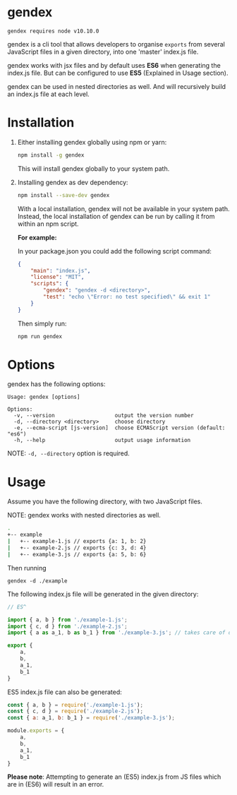 gendex
===

```gendex requires node v10.10.0```

gendex is a cli tool that allows developers to organise `exports` from several JavaScript files in a given directory, into one 'master' index.js file.

gendex works with jsx files and by default uses **ES6** when generating the index.js file. But can be configured to use **ES5** (Explained in Usage section).

gendex can be used in nested directories as well. And will recursively build an index.js file at each level.

Installation
===

1) Either installing gendex globally using npm or yarn:
    ```sh
    npm install -g gendex
    ```

    This will install gendex globally to your system path.

2) Installing gendex as dev dependency:
    ```sh
    npm install --save-dev gendex
    ```
    With a local installation, gendex will not be available in your system path. Instead, the local installation of gendex can be run by calling it from within an npm script.

    <strong>For example:</strong>

    In your package.json you could add the following script command:

    ```json
    {
        "main": "index.js",
        "license": "MIT",
        "scripts": {
            "gendex": "gendex -d <directory>",
            "test": "echo \"Error: no test specified\" && exit 1"
        }
    }

    ```

    Then simply run: 

    ```sh
    npm run gendex
    ```

Options
===

gendex has the following options:

```
Usage: gendex [options]

Options:
  -v, --version                   output the version number
  -d, --directory <directory>     choose directory
  -e, --ecma-script [js-version]  choose ECMAScript version (default: "es6")
  -h, --help                      output usage information
```

NOTE: `-d, --directory` option is required.

Usage
===

Assume you have the following directory, with two JavaScript files. 

NOTE: gendex works with nested directories as well.

```sh
.
+-- example
|   +-- example-1.js // exports {a: 1, b: 2}
|   +-- example-2.js // exports {c: 3, d: 4}
|   +-- example-3.js // exports {a: 5, b: 6}

```
Then running

```
gendex -d ./example
```

The following index.js file will be generated in the given directory:

```js
// ES^

import { a, b } from './example-1.js';
import { c, d } from './example-2.js';
import { a as a_1, b as b_1 } from './example-3.js'; // takes care of duplicate exports

export {
    a,
    b,
    a_1,
    b_1
}
```

ES5 index.js file can also be generated:

```js
const { a, b } = require('./example-1.js');
const { c, d } = require('./example-2.js');
const { a: a_1, b: b_1 } = require('./example-3.js');

module.exports = {
    a,
    b,
    a_1,
    b_1
}
```

**__Please note__**: Attempting to generate an (ES5) index.js from JS files which are in (ES6) will result in an error.
